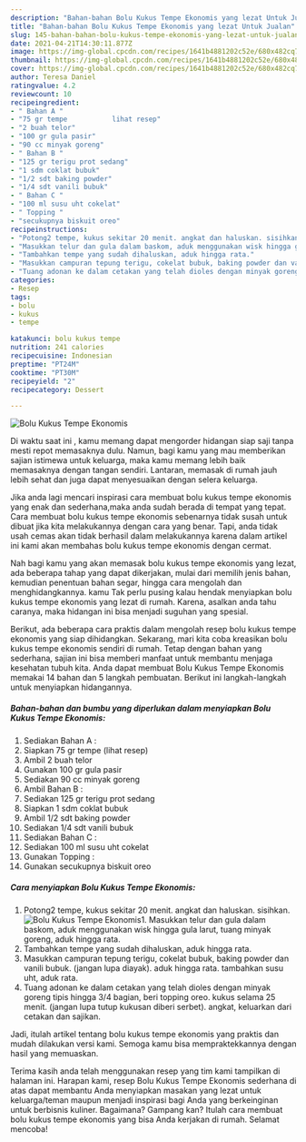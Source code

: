 ```yaml
---
description: "Bahan-bahan Bolu Kukus Tempe Ekonomis yang lezat Untuk Jualan"
title: "Bahan-bahan Bolu Kukus Tempe Ekonomis yang lezat Untuk Jualan"
slug: 145-bahan-bahan-bolu-kukus-tempe-ekonomis-yang-lezat-untuk-jualan
date: 2021-04-21T14:30:11.877Z
image: https://img-global.cpcdn.com/recipes/1641b4881202c52e/680x482cq70/bolu-kukus-tempe-ekonomis-foto-resep-utama.jpg
thumbnail: https://img-global.cpcdn.com/recipes/1641b4881202c52e/680x482cq70/bolu-kukus-tempe-ekonomis-foto-resep-utama.jpg
cover: https://img-global.cpcdn.com/recipes/1641b4881202c52e/680x482cq70/bolu-kukus-tempe-ekonomis-foto-resep-utama.jpg
author: Teresa Daniel
ratingvalue: 4.2
reviewcount: 10
recipeingredient:
- " Bahan A "
- "75 gr tempe           lihat resep"
- "2 buah telor"
- "100 gr gula pasir"
- "90 cc minyak goreng"
- " Bahan B "
- "125 gr terigu prot sedang"
- "1 sdm coklat bubuk"
- "1/2 sdt baking powder"
- "1/4 sdt vanili bubuk"
- " Bahan C "
- "100 ml susu uht cokelat"
- " Topping "
- "secukupnya biskuit oreo"
recipeinstructions:
- "Potong2 tempe, kukus sekitar 20 menit. angkat dan haluskan. sisihkan."
- "Masukkan telur dan gula dalam baskom, aduk menggunakan wisk hingga gula larut, tuang minyak goreng, aduk hingga rata."
- "Tambahkan tempe yang sudah dihaluskan, aduk hingga rata."
- "Masukkan campuran tepung terigu, cokelat bubuk, baking powder dan vanili bubuk. (jangan lupa diayak). aduk hingga rata. tambahkan susu uht, aduk rata."
- "Tuang adonan ke dalam cetakan yang telah dioles dengan minyak goreng tipis hingga 3/4 bagian, beri topping oreo. kukus selama 25 menit. (jangan lupa tutup kukusan diberi serbet). angkat, keluarkan dari cetakan dan sajikan."
categories:
- Resep
tags:
- bolu
- kukus
- tempe

katakunci: bolu kukus tempe 
nutrition: 241 calories
recipecuisine: Indonesian
preptime: "PT24M"
cooktime: "PT30M"
recipeyield: "2"
recipecategory: Dessert

---
```



![Bolu Kukus Tempe Ekonomis](https://img-global.cpcdn.com/recipes/1641b4881202c52e/680x482cq70/bolu-kukus-tempe-ekonomis-foto-resep-utama.jpg)

Di waktu  saat ini , kamu memang dapat mengorder hidangan siap saji tanpa mesti repot memasaknya dulu. Namun, bagi kamu yang mau memberikan sajian istimewa untuk keluarga, maka kamu memang lebih baik memasaknya dengan tangan sendiri. Lantaran, memasak di rumah jauh lebih sehat dan juga dapat menyesuaikan dengan selera keluarga.

Jika anda lagi mencari inspirasi cara membuat bolu kukus tempe ekonomis yang enak dan sederhana,maka anda sudah berada di tempat yang tepat. Cara membuat bolu kukus tempe ekonomis  sebenarnya tidak susah untuk dibuat jika kita melakukannya dengan cara yang benar. Tapi, anda tidak usah cemas akan tidak berhasil dalam melakukannya 
karena dalam artikel ini kami akan membahas bolu kukus tempe ekonomis dengan cermat.  



Nah bagi kamu yang akan memasak bolu kukus tempe ekonomis yang lezat, ada beberapa tahap yang dapat dikerjakan, mulai dari memilih jenis bahan, kemudian penentuan bahan segar, hingga cara mengolah dan menghidangkannya. kamu Tak perlu pusing kalau hendak menyiapkan bolu kukus tempe ekonomis yang lezat di rumah. Karena, asalkan anda  tahu caranya, maka hidangan ini bisa menjadi suguhan yang spesial.

Berikut, ada beberapa cara praktis  dalam mengolah resep bolu kukus tempe ekonomis yang siap dihidangkan. Sekarang, mari kita coba kreasikan bolu kukus tempe ekonomis sendiri di rumah. Tetap dengan bahan yang sederhana, sajian ini bisa memberi manfaat untuk membantu menjaga kesehatan tubuh kita. Anda dapat membuat Bolu Kukus Tempe Ekonomis memakai 14 bahan dan 5 langkah pembuatan. Berikut ini langkah-langkah untuk menyiapkan hidangannya.

<!--inarticleads1-->

##### Bahan-bahan dan bumbu yang diperlukan dalam menyiapkan Bolu Kukus Tempe Ekonomis:

1. Sediakan  Bahan A :
1. Siapkan 75 gr tempe           (lihat resep)
1. Ambil 2 buah telor
1. Gunakan 100 gr gula pasir
1. Sediakan 90 cc minyak goreng
1. Ambil  Bahan B :
1. Sediakan 125 gr terigu prot sedang
1. Siapkan 1 sdm coklat bubuk
1. Ambil 1/2 sdt baking powder
1. Sediakan 1/4 sdt vanili bubuk
1. Sediakan  Bahan C :
1. Sediakan 100 ml susu uht cokelat
1. Gunakan  Topping :
1. Gunakan secukupnya biskuit oreo




<!--inarticleads2-->

##### Cara menyiapkan Bolu Kukus Tempe Ekonomis:

1. Potong2 tempe, kukus sekitar 20 menit. angkat dan haluskan. sisihkan.
<img src="https://img-global.cpcdn.com/steps/02f0340a45fde39e/160x128cq70/bolu-kukus-tempe-ekonomis-langkah-memasak-1-foto.jpg" alt="Bolu Kukus Tempe Ekonomis">1. Masukkan telur dan gula dalam baskom, aduk menggunakan wisk hingga gula larut, tuang minyak goreng, aduk hingga rata.
1. Tambahkan tempe yang sudah dihaluskan, aduk hingga rata.
1. Masukkan campuran tepung terigu, cokelat bubuk, baking powder dan vanili bubuk. (jangan lupa diayak). aduk hingga rata. tambahkan susu uht, aduk rata.
1. Tuang adonan ke dalam cetakan yang telah dioles dengan minyak goreng tipis hingga 3/4 bagian, beri topping oreo. kukus selama 25 menit. (jangan lupa tutup kukusan diberi serbet). angkat, keluarkan dari cetakan dan sajikan.




Jadi, itulah artikel tentang  bolu kukus tempe ekonomis  yang praktis dan mudah dilakukan versi kami. Semoga kamu bisa mempraktekkannya dengan hasil yang memuaskan. 

Terima kasih anda telah menggunakan resep yang tim kami tampilkan di halaman ini. Harapan kami, resep  Bolu Kukus Tempe Ekonomis sederhana di atas dapat membantu Anda menyiapkan masakan yang lezat untuk keluarga/teman maupun menjadi inspirasi bagi Anda yang berkeinginan untuk berbisnis kuliner. Bagaimana? Gampang kan? Itulah cara membuat bolu kukus tempe ekonomis yang bisa Anda kerjakan di rumah. Selamat mencoba!

